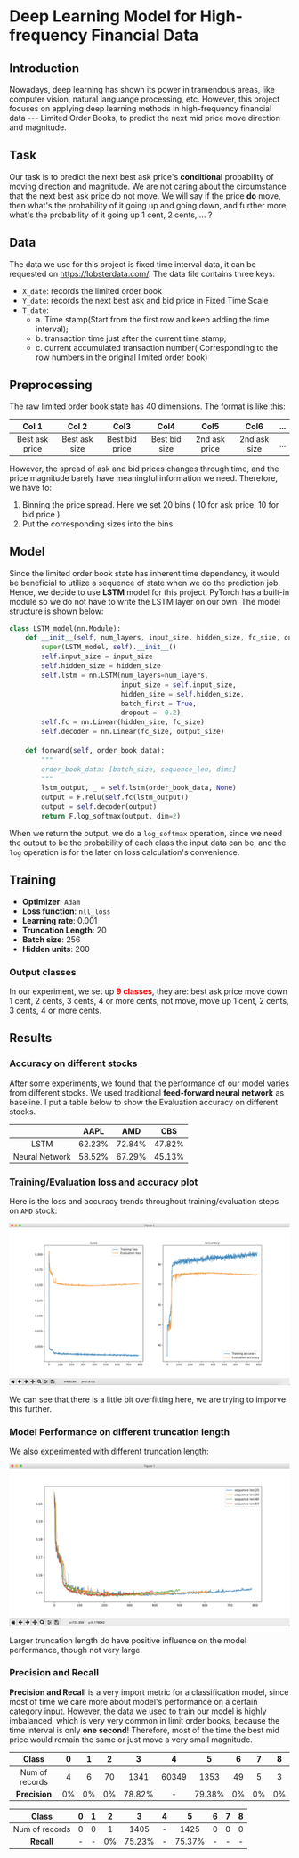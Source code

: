 # Deep Learning Model for High-frequency Financial Data
## Introduction
Nowadays, deep learning has shown its power in tramendous areas, like computer vision, natural languange processing, etc. However, this project focuses on applying deep learning methods in high-frequency financial data --- Limited Order Books, to predict the next mid price move direction and magnitude. 

## Task
Our task is to predict the next best ask price's **conditional** probability of moving direction and magnitude. We are not caring about the circumstance that the next best ask price do not move. We will say if the price **do** move, then what's the probability of it going up and going down, and further more, what's the probability of it going up 1 cent, 2 cents, ... ?


## Data
The data we use for this project is fixed time interval data, it can be requested on https://lobsterdata.com/. 
The data file contains three keys:
* `X_date`: records the limited order book
* `Y_date`: records the next best ask and bid price in Fixed Time Scale
* `T_date`: 
  * a. Time stamp(Start from the first row and keep adding the time interval);
  * b. transaction time just after the current time stamp;
  * c. current accumulated transaction number( Corresponding to the row numbers in the original limited order book)
 
## Preprocessing
The raw limited order book state has 40 dimensions. The format is like this: 

| Col 1        | Col 2           | Col3  | Col4 | Col5 | Col6 | ...
|:-------------:|:-------------:|:-----:|:-----:|:-----:|:-----:|:-----:|
| Best ask price | Best ask size | Best bid price | Best bid size | 2nd ask price | 2nd ask size | ...

However, the spread of ask and bid prices changes through time, and the price magnitude barely have meaningful information we need. Therefore, we have to:
1. Binning the price spread. Here we set 20 bins ( 10 for ask price, 10 for bid price )
2. Put the corresponding sizes into the bins.

## Model
Since the limited order book state has inherent time dependency, it would be beneficial to utilize a sequence of state when we do the prediction job. Hence, we decide to use **LSTM** model for this project.
PyTorch has a built-in module so we do not have to write the LSTM layer on our own. The model structure is shown below:
``` python
class LSTM_model(nn.Module):
    def __init__(self, num_layers, input_size, hidden_size, fc_size, output_size):
        super(LSTM_model, self).__init__()
        self.input_size = input_size
        self.hidden_size = hidden_size
        self.lstm = nn.LSTM(num_layers=num_layers,
                            input_size = self.input_size,
                            hidden_size = self.hidden_size,
                            batch_first = True,
                            dropout =  0.2)
        self.fc = nn.Linear(hidden_size, fc_size)
        self.decoder = nn.Linear(fc_size, output_size)

    def forward(self, order_book_data):
        """
        order_book_data: [batch_size, sequence_len, dims]
        """
        lstm_output, _ = self.lstm(order_book_data, None)
        output = F.relu(self.fc(lstm_output))
        output = self.decoder(output)
        return F.log_softmax(output, dim=2)
```
When we return the output, we do a `log_softmax` operation, since we need the output to be the probability of each class the input data can be, and the `log` operation is for the later on loss calculation's convenience. 

## Training
* **Optimizer**: `Adam`
* **Loss function**: `nll_loss`
* **Learning rate**: 0.001
* **Truncation Length**: 20
* **Batch size**: 256
* **Hidden units**: 200

### Output classes
In our experiment, we set up **<font color="red">9 classes</font>**, they are:
best ask price move down 1 cent, 2 cents, 3 cents, 4 or more cents, not move, move up 1 cent, 2 cents, 3 cents, 4 or more cents.



## Results
### Accuracy on different stocks
After some experiments, we found that the performance of our model varies from different stocks. We used traditional **feed-forward neural network** as baseline. I put a table below to show the Evaluation accuracy on different stocks.

|        | AAPL | AMD  | CBS |
|:-------------:|:-------------:|:-----:|:-----:|
| LSTM | 62.23% | 72.84% | 47.82% |
| Neural Network | 58.52% | 67.29% | 45.13% |

### Training/Evaluation loss and accuracy plot
Here is the loss and accuracy trends throughout training/evaluation steps on `AMD` stock:

![image](./images/AMD.acc&loss.sl=20.png)

We can see that there is a little bit overfitting here, we are trying to imporve this further.

### Model Performance on different truncation length
We also experimented with different truncation length:

![image](./images/AMD.acc.sl=20&30&40&50.png)

Larger truncation length do have positive influence on the model performance, though not very large.

### Precision and Recall
**Precision and Recall**  is a very import metric for a classification model, since most of time we care more about model's performance on a certain category input. However, the data we used to train our model is highly imbalanced, which is very very common in limit order books, because the time interval is only **one second**! Therefore, most of the time the best mid price would remain the same or just move a very small magnitude.

|   Class   | 0 | 1  | 2 | 3 | 4 | 5 | 6 | 7 | 8 |
|:---:|:---:|:---:|:---:|:---:|:---:|:---:|:---:|:---:|:---:|
| Num of records | 4 | 6 | 70 | 1341 | 60349 | 1353 | 49 | 5 | 3 |
| **Precision** | 0% | 0% | 0% | 78.82% | - | 79.38% | 0% | 0% | 0% |


|   Class   | 0 | 1  | 2 | 3 | 4 | 5 | 6 | 7 | 8 |
|:---:|:---:|:---:|:---:|:---:|:---:|:---:|:---:|:---:|:---:|
| Num of records | 0 | 0 | 1 | 1405 | - | 1425 | 0 | 0 | 0 |
| **Recall** | - | - | 0% | 75.23% | - | 75.37% | - | - | - |











